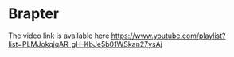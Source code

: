 # Brapter

The video link is available here
https://www.youtube.com/playlist?list=PLMJokqjqAR_gH-KbJe5b01WSkan27ysAj
